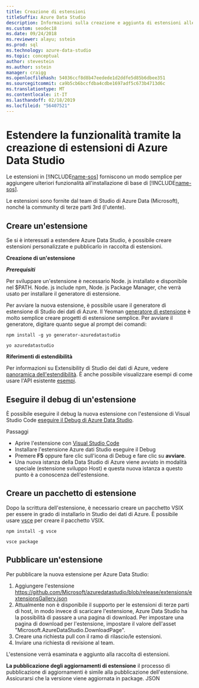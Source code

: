 ```yaml
---
title: Creazione di estensioni
titleSuffix: Azure Data Studio
description: Informazioni sulla creazione e aggiunta di estensioni alle Data Studio di Azure
ms.custom: seodec18
ms.date: 09/24/2018
ms.reviewer: alayu; sstein
ms.prod: sql
ms.technology: azure-data-studio
ms.topic: conceptual
author: stevestein
ms.author: sstein
manager: craigg
ms.openlocfilehash: 54036ccf8d8b47eedede1d2ddfe5d85b6dbee351
ms.sourcegitcommit: ca9b5cb6bccfdba4cdbe1697adf5c673b4713d6c
ms.translationtype: MT
ms.contentlocale: it-IT
ms.lasthandoff: 02/18/2019
ms.locfileid: "56407521"
---
```

# <a name="extend-the-functionality-by-creating-azure-data-studio-extensions"></a>Estendere la funzionalità tramite la creazione di estensioni di Azure Data Studio

Le estensioni in [!INCLUDE[name-sos](../includes/name-sos-short.md)] forniscono un modo semplice per aggiungere ulteriori funzionalità all'installazione di base di [!INCLUDE[name-sos](../includes/name-sos-short.md)].

Le estensioni sono fornite dal team di Studio di Azure Data (Microsoft), nonché la community di terze parti 3rd (l'utente).


## <a name="author-an-extension"></a>Creare un'estensione

Se si è interessati a estendere Azure Data Studio, è possibile creare estensioni personalizzate e pubblicarlo in raccolta di estensioni.

**Creazione di un'estensione**

***Prerequisiti***

Per sviluppare un'estensione è necessario Node. js installato e disponibile nel $PATH. Node. js include npm, Node. js Package Manager, che verrà usato per installare il generatore di estensione.

Per avviare la nuova estensione, è possibile usare il generatore di estensione di Studio dei dati di Azure. Il Yeoman [generatore di estensione](https://www.npmjs.com/package/generator-azuredatastudio) è molto semplice creare progetti di estensione semplice. Per avviare il generatore, digitare quanto segue al prompt dei comandi:

`npm install -g yo generator-azuredatastudio`

`yo azuredatastudio`


**Riferimenti di estendibilità**

Per informazioni su Extensibility di Studio dei dati di Azure, vedere [panoramica dell'estendibilità](extensibility.md). È anche possibile visualizzare esempi di come usare l'API esistente [esempi](https://github.com/Microsoft/azuredatastudio/tree/master/samples).


## <a name="debug-an-extension"></a>Eseguire il debug di un'estensione

È possibile eseguire il debug la nuova estensione con l'estensione di Visual Studio Code [eseguire il Debug di Azure Data Studio](https://github.com/kevcunnane/sqlops-debug).

Passaggi
- Aprire l'estensione con [Visual Studio Code](https://code.visualstudio.com/)
- Installare l'estensione Azure dati Studio eseguire il Debug
- Premere **F5** oppure fare clic sull'icona di Debug e fare clic su **avviare**.
- Una nuova istanza della Data Studio di Azure viene avviato in modalità speciale (estensione sviluppo Host) e questa nuova istanza a questo punto è a conoscenza dell'estensione.


## <a name="create-an-extension-package"></a>Creare un pacchetto di estensione

Dopo la scrittura dell'estensione, è necessario creare un pacchetto VSIX per essere in grado di installarlo in Studio dei dati di Azure. È possibile usare [vsce](https://github.com/Microsoft/vscode-vsce) per creare il pacchetto VSIX.

`npm install -g vsce`

`vsce package`


## <a name="publish-an-extension"></a>Pubblicare un'estensione

Per pubblicare la nuova estensione per Azure Data Studio:

1. Aggiungere l'estensione https://github.com/Microsoft/azuredatastudio/blob/release/extensions/extensionsGallery.json
2. Attualmente non è disponibile il supporto per le estensioni di terze parti di host, in modo invece di scaricare l'estensione, Azure Data Studio ha la possibilità di passare a una pagina di download. Per impostare una pagina di download per l'estensione, impostare il valore dell'asset "Microsoft.AzureDataStudio.DownloadPage".
3. Creare una richiesta pull con il ramo di rilascio/le estensioni.
4. Inviare una richiesta di revisione al team.

L'estensione verrà esaminata e aggiunto alla raccolta di estensioni.

**La pubblicazione degli aggiornamenti di estensione** il processo di pubblicazione di aggiornamenti è simile alla pubblicazione dell'estensione. Assicurarsi che la versione viene aggiornata in package. JSON
